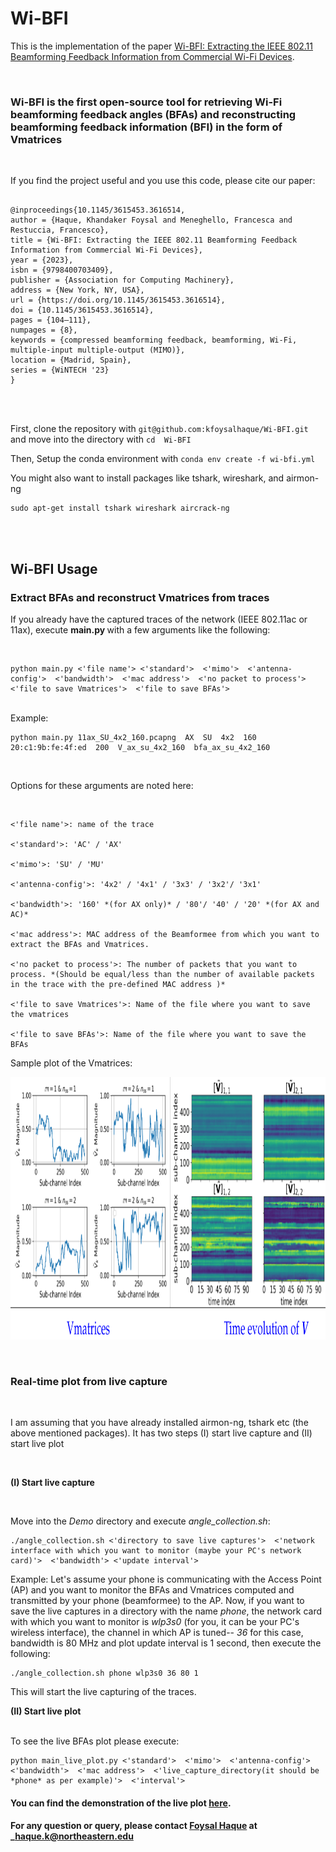 # Wi-BFI

This is the implementation of the paper [Wi-BFI: Extracting the IEEE 802.11 Beamforming Feedback Information from Commercial Wi-Fi Devices](https://dl.acm.org/doi/10.1145/3615453.3616514).

<br/>

### Wi-BFI is the first open-source tool for retrieving Wi-Fi beamforming feedback angles (BFAs) and reconstructing beamforming feedback information (BFI) in the form of Vmatrices 
<br/>

If you find the project useful and you use this code, please cite our paper:
<br/>

```

@inproceedings{10.1145/3615453.3616514,
author = {Haque, Khandaker Foysal and Meneghello, Francesca and Restuccia, Francesco},
title = {Wi-BFI: Extracting the IEEE 802.11 Beamforming Feedback Information from Commercial Wi-Fi Devices},
year = {2023},
isbn = {9798400703409},
publisher = {Association for Computing Machinery},
address = {New York, NY, USA},
url = {https://doi.org/10.1145/3615453.3616514},
doi = {10.1145/3615453.3616514},
pages = {104–111},
numpages = {8},
keywords = {compressed beamforming feedback, beamforming, Wi-Fi, multiple-input multiple-output (MIMO)},
location = {Madrid, Spain},
series = {WiNTECH '23}
}

```
<br/>
<br/>

First, clone the repository with ``` git@github.com:kfoysalhaque/Wi-BFI.git ``` and move into the directory with ``` cd  Wi-BFI ```

Then, Setup the conda environment with ``` conda env create -f wi-bfi.yml ```

You might also want to install packages like tshark, wireshark, and airmon-ng

```
sudo apt-get install tshark wireshark aircrack-ng

```
<br/>
<br/>

## Wi-BFI Usage

###  Extract BFAs and reconstruct Vmatrices from traces

If you already have the captured traces of the network (IEEE 802.11ac or 11ax), execute <strong> main.py </strong> with a few arguments like the following:

<br/>

```
python main.py <'file name'> <'standard'>  <'mimo'>  <'antenna-config'>  <'bandwidth'>  <'mac address'>  <'no packet to process'>  <'file to save Vmatrices'>  <'file to save BFAs'>

```

<br/>
Example: 

```
python main.py 11ax_SU_4x2_160.pcapng  AX  SU  4x2  160  20:c1:9b:fe:4f:ed  200  V_ax_su_4x2_160  bfa_ax_su_4x2_160

```

<br/>

Options for these arguments are noted here:

<br/>

```
<'file name'>: name of the trace

<'standard'>: 'AC' / 'AX'

<'mimo'>: 'SU' / 'MU'

<'antenna-config'>: '4x2' / '4x1' / '3x3' / '3x2'/ '3x1'

<'bandwidth'>: '160' *(for AX only)* / '80'/ '40' / '20' *(for AX and AC)*

<'mac address'>: MAC address of the Beamformee from which you want to extract the BFAs and Vmatrices.

<'no packet to process'>: The number of packets that you want to process. *(Should be equal/less than the number of available packets in the trace with the pre-defined MAC address )*

<'file to save Vmatrices'>: Name of the file where you want to save the vmatrices

<'file to save BFAs'>: Name of the file where you want to save the BFAs

```

Sample plot of the Vmatrices:
<br/>

<img src="Images/wi-bfi.png"
     alt="Markdown Monster icon" width="1000" height="420"
     style="float: center;" />

<br/>


### Real-time plot from live capture 
<br/>

I am assuming that you have already installed airmon-ng, tshark etc (the above mentioned packages). It has two steps (I) start live capture and (II) start live plot 

<br/>

<strong>(I) Start live capture</strong>

<br/>

Move into the *Demo* directory and execute *angle_collection.sh*:

```
./angle_collection.sh <'directory to save live captures'>  <'network interface with which you want to monitor (maybe your PC's network card)'>  <'bandwidth'> <'update interval'>

```
Example: Let's assume your phone is communicating with the Access Point (AP) and you want to monitor the BFAs and Vmatrices computed and transmitted by your phone (beamformee) to the AP. Now, if you want to save the live captures in a directory with the name *phone*, the network card with which you want to monitor is *wlp3s0* (for you, it can be your PC's wireless interface), the channel in which AP is tuned-- *36* for this case, bandwidth is 80 MHz and plot update interval is 1 second, then execute the following:

```
./angle_collection.sh phone wlp3s0 36 80 1

```

This will start the live capturing of the traces. 

<strong>(II) Start live plot</strong> 

<br/>
To see the live BFAs plot please execute:
<br/>

```
python main_live_plot.py <'standard'>  <'mimo'>  <'antenna-config'>  <'bandwidth'>  <'mac address'>  <'live_capture_directory(it should be *phone* as per example)'>  <'interval'>

```

#### You can find the demonstration of the live plot [here](https://youtu.be/0k7uYRCmMBw?si=HGkOYjEC4bzo8V7U).

#### For any question or query, please contact [Foysal Haque](https://kfoysalhaque.github.io/) at _**haque.k@northeastern.edu**


